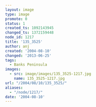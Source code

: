 ```yaml
---
layout: image
type: image
promote: 0
status: 1
created_ts: 1092143945
changed_ts: 1372159448
node_id: 1217
title: '135_3525'
author: anj
created: '2004-08-10'
changed: '2013-06-25'
tags:
  - Banks Peninsula
images:
  - src: image/images/135_3525-1217.jpg
    name: 135_3525-1217.jpg
url: "/2004/08/10/135_3525/"
aliases:
  - "/node/1217/"
date: '2004-08-10'
---
```


